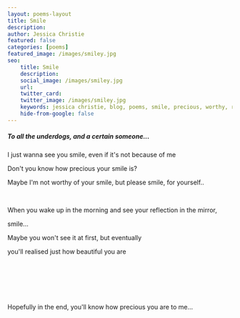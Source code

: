 ```yaml
---
layout: poems-layout
title: Smile
description: 
author: Jessica Christie
featured: false
categories: [poems]
featured_image: /images/smiley.jpg
seo:
    title: Smile
    description: 
    social_image: /images/smiley.jpg
    url:
    twitter_card:
    twitter_image: /images/smiley.jpg
    keywords: jessica christie, blog, poems, smile, precious, worthy, reflection in the mirror, beautiful
    hide-from-google: false
---
```

##### To all the underdogs, and a certain someone...

I just wanna see you smile, even if it's not because of me

Don't you know how precious your smile is?

Maybe I'm not worthy of your smile, but please smile, for yourself..

&nbsp;

When you wake up in the morning and see your reflection in the mirror,

smile...

Maybe you won't see it at first, but eventually

you'll realised just how beautiful you are

&nbsp;

&nbsp;

&nbsp;

Hopefully in the end, you'll know how precious you are to me...

&nbsp;

